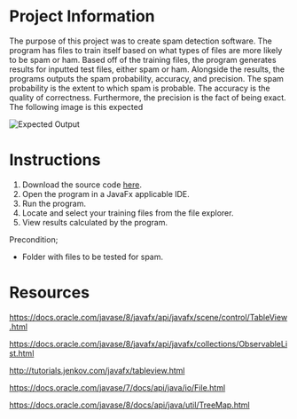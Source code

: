 **Project Information**
=====================

The purpose of this project was to create spam detection software. The program has files to train itself based on what types of files are more likely to be spam or
ham. Based off of the training files, the program generates results for inputted test files, either spam or ham. Alongside the results, the programs outputs the 
spam probability, accuracy, and precision. The spam probability is the extent to which spam is probable. The accuracy is the quality of correctness. Furthermore,
the precision is the fact of being exact.  The following image is this expected

![Expected Output](https://user-images.githubusercontent.com/59875684/110400556-d172ea00-8045-11eb-9745-0f7490f55e2c.png)


**Instructions**
=====================

1. Download the source code [here](https://github.com/Abdullahsrwr/assignment1_CSCI2020U).
2. Open the program in a JavaFx applicable IDE.
3. Run the program.
4. Locate and select your training files from the file explorer.
5. View results calculated by the program. 

Precondition;
* Folder with files to be tested for spam.

**Resources**
=====================

https://docs.oracle.com/javase/8/javafx/api/javafx/scene/control/TableView.html

https://docs.oracle.com/javase/8/javafx/api/javafx/collections/ObservableList.html

http://tutorials.jenkov.com/javafx/tableview.html

https://docs.oracle.com/javase/7/docs/api/java/io/File.html

https://docs.oracle.com/javase/8/docs/api/java/util/TreeMap.html
